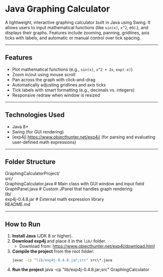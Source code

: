 # Java Graphing Calculator

A lightweight, interactive graphing calculator built in Java using Swing. It allows users to input mathematical functions (like `sin(x)`, `x^2`, etc.), and displays their graphs. Features include zooming, panning, gridlines, axis ticks with labels, and automatic or manual control over tick spacing.

---

## Features

- Plot mathematical functions (e.g., `sin(x)`, `x^2 + 2x`, `exp(-x)`)
- Zoom in/out using mouse scroll
- Pan across the graph with click-and-drag
- Automatically adjusting gridlines and axis ticks
- Tick labels with smart formatting (e.g., decimals vs. integers)
- Responsive redraw when window is resized

---

## Technologies Used

- Java 8+
- Swing (for GUI rendering)
- [exp4j] https://www.objecthunter.net/exp4j/ (for parsing and evaluating user-defined math expressions)

---

## Folder Structure

GraphingCalculatorProject/<br>
   src/<br>
      GraphingCalculator.java     # Main class with GUI window and input field<br>
      GraphPanel.java             # Custom JPanel that handles graph rendering<br>
   lib/<br>
      exp4j-0.4.8.jar             # External math expression library<br>
   README.md

---

## How to Run

1. **Install Java** (JDK 8 or higher).
2. **Download exp4j** and place it in the `lib/` folder.
   - Download from: https://www.objecthunter.net/exp4j/download.html
3. **Compile the project** from the root folder:
   ```cmd
   javac -cp "lib/exp4j-0.4.8.jar;src" src\*.java
4. **Run the project** 
   java -cp "lib/exp4j-0.4.8.jar;src" GraphingCalculator

